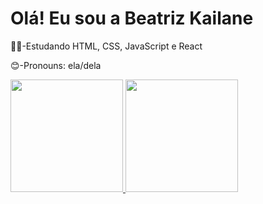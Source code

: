# Olá! Eu sou a Beatriz Kailane 

👩‍💻-Estudando HTML, CSS, JavaScript e React

😊-Pronouns: ela/dela
<div>

<a href="https://github.com/beaKay20">
<img height="180em" src="https://github-readme-stats.vercel.app/api?username=rafaballerini&show_icons=true&theme=dracula&include_all_commits=true&count_private=true"/> 
<img height="180em" src="https://github-readme-stats.vercel.app/api/top-langs/?username=rafaballerini&layout=compact&langs_count=16&theme-dracula"/> 
</div>
